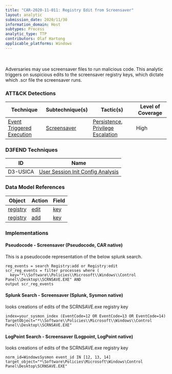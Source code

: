 ```yaml
---
title: "CAR-2020-11-011: Registry Edit from Screensaver"
layout: analytic
submission_date: 2020/11/30
information_domain: Host
subtypes: Process
analytic_type: TTP
contributors: Olaf Hartong
applicable_platforms: Windows
---
```

<br><br>
Adversaries may use screensaver files to run malicious code. This analytic triggers on suspicious edits to the screensaver registry keys, which dictate which .scr file the screensaver runs.



### ATT&CK Detections

|Technique|Subtechnique(s)|Tactic(s)|Level of Coverage|
|---|---|---|---|
|[Event Triggered Execution](https://attack.mitre.org/techniques/T1546/)|[Screensaver](https://attack.mitre.org/techniques/T1546/002/)|[Persistence](https://attack.mitre.org/tactics/TA0003/), [Privilege Escalation](https://attack.mitre.org/tactics/TA0004/)|High|


### D3FEND Techniques

|ID|Name|
|---|---| 
|D3-USICA | [User Session Init Config Analysis](https://d3fend.mitre.org/technique/d3f:UserSessionInitConfigAnalysis)| 



### Data Model References

|Object|Action|Field|
|---|---|---|
|[registry](/data_model/registry) | [edit](/data_model/registry#edit) | [key](/data_model/registry#key) |
|[registry](/data_model/registry) | [add](/data_model/registry#add) | [key](/data_model/registry#key) |



### Implementations

#### Pseudocode - Screensaver (Pseudocode, CAR native)


This is a pseudocode representation of the below splunk search.


```
reg_events = search Registry:add or Registry:edit
scr_reg_events = filter processes where (
  key="*\\Software\\Policies\\Microsoft\\Windows\\Control Panel\\Desktop\\SCRNSAVE.EXE" AND
output scr_reg_events

```


#### Splunk Search - Screensaver (Splunk, Sysmon native)


looks creations of edits of the SCRNSAVE.exe registry key


```
index=your_sysmon_index (EventCode=12 OR EventCode=13 OR EventCode=14) TargetObject="*\\Software\\Policies\\Microsoft\\Windows\\Control Panel\\Desktop\\SCRNSAVE.EXE"

```


#### LogPoint Search - Screensaver (Logpoint, LogPoint native)


looks creations of edits of the SCRNSAVE.exe registry key


```
norm_id=WindowsSysmon event_id IN [12, 13, 14] target_object="*\Software\Policies\Microsoft\Windows\Control Panel\Desktop\SCRNSAVE.EXE"

```




